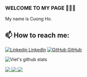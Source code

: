 ### WELCOME TO MY PAGE 👋👋👋
My name is Cuong Ho.<br>
## 📫 How to reach me: 

[![Linkedin](https://i.stack.imgur.com/gVE0j.png) LinkedIn](https://www.linkedin.com/in/hobiencuong/) [![GitHub](https://i.stack.imgur.com/tskMh.png) GitHub](https://github.com/hbcuong99)



![Viet's github stats](https://github-readme-stats-git-masterrstaa-rickstaa.vercel.app/api?username=hbcuong99&show_icons=true&theme=tokyonight&hide=contribs,prs,issues)

<a href="https://github.com/hbcuong99/project-shop-laravel/">
  <!-- Change the `github-readme-stats.anuraghazra1.vercel.app` to `github-readme-stats.vercel.app`  -->
  <img align="center" src="https://github-readme-stats.anuraghazra1.vercel.app/api/pin/?username=uvipen&repo=QuickDraw&theme=radical" />
</a>    
<a href="https://github.com/hbcuong99/project-posts-restful-api/">
  <!-- Change the `github-readme-stats.anuraghazra1.vercel.app` to `github-readme-stats.vercel.app`  -->
  <img align="center" src="https://github-readme-stats.anuraghazra1.vercel.app/api/pin/?username=uvipen&repo=ASCII-generator&theme=merko" />
</a>

<a href="https://github.com/hbcuong99/wordpress/">
  <!-- Change the `github-readme-stats.anuraghazra1.vercel.app` to `github-readme-stats.vercel.app`  -->
  <img align="center" src="https://github-readme-stats.anuraghazra1.vercel.app/api/pin/?username=uvipen&repo=Super-mario-bros-A3C-pytorch&theme=gruvbox" />
</a>    


